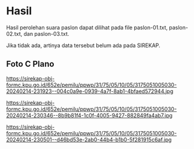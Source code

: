 # Hasil

Hasil perolehan suara paslon dapat dilihat pada file paslon-01.txt, paslon-02.txt, dan paslon-03.txt.

Jika tidak ada, artinya data tersebut belum ada pada SIREKAP.

## Foto C Plano

https://sirekap-obj-formc.kpu.go.id/652e/pemilu/ppwp/31/75/05/10/05/3175051005030-20240214-231923--004c0a9e-0939-4a7f-8ab1-4bfaed572944.jpg

https://sirekap-obj-formc.kpu.go.id/652e/pemilu/ppwp/31/75/05/10/05/3175051005030-20240214-230346--8b9b81f4-1c0f-4005-9427-882849fa4ab7.jpg

https://sirekap-obj-formc.kpu.go.id/652e/pemilu/ppwp/31/75/05/10/05/3175051005030-20240214-230501--d46bd53e-2ab0-44b4-b1b0-5f281915c6af.jpg
